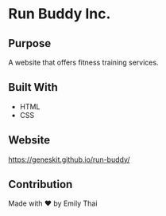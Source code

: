 # Run Buddy Inc.

## Purpose
A website that offers fitness training services.

## Built With
* HTML
* CSS

## Website
https://geneskit.github.io/run-buddy/

## Contribution
Made with ❤️ by Emily Thai

